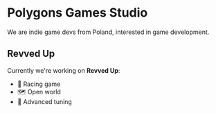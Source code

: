 # Polygons Games Studio

We are indie game devs from Poland, interested in game development.

## Revved Up

Currently we're working on **Revved Up**:
- 🚗 Racing game
- 🗺 Open world
- 🔧 Advanced tuning
